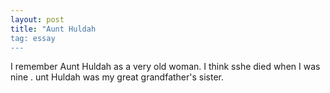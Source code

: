 ```yaml
---
layout: post
title: "Aunt Huldah
tag: essay
---
```


I remember Aunt Huldah as a very old woman. I think sshe died when I was nine .
unt Huldah was my great grandfather's sister.   
